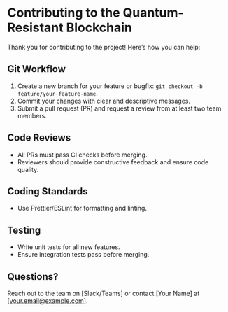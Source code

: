 # Contributing to the Quantum-Resistant Blockchain

Thank you for contributing to the project! Here’s how you can help:

## Git Workflow
1. Create a new branch for your feature or bugfix: `git checkout -b feature/your-feature-name`.
2. Commit your changes with clear and descriptive messages.
3. Submit a pull request (PR) and request a review from at least two team members.

## Code Reviews
- All PRs must pass CI checks before merging.
- Reviewers should provide constructive feedback and ensure code quality.

## Coding Standards
- Use Prettier/ESLint for formatting and linting.

## Testing
- Write unit tests for all new features.
- Ensure integration tests pass before merging.

## Questions?
Reach out to the team on [Slack/Teams] or contact [Your Name] at [your.email@example.com].
